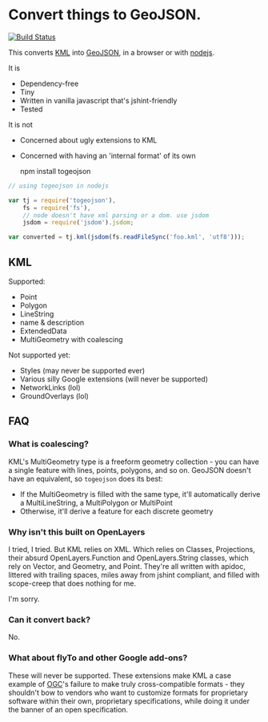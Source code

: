 # Convert things to GeoJSON.

[![Build Status](https://travis-ci.org/tmcw/togeojson.png)](https://travis-ci.org/tmcw/togeojson)

This converts [KML](https://developers.google.com/kml/documentation/) into
[GeoJSON](http://www.geojson.org/), in a browser or with [nodejs](http://nodejs.org/).

It is

* Dependency-free
* Tiny
* Written in vanilla javascript that's jshint-friendly
* Tested

It is not

* Concerned about ugly extensions to KML
* Concerned with having an 'internal format' of its own


    npm install togeojson

```javascript
// using togeojson in nodejs

var tj = require('togeojson'),
    fs = require('fs'),
    // node doesn't have xml parsing or a dom. use jsdom
    jsdom = require('jsdom').jsdom;

var converted = tj.kml(jsdom(fs.readFileSync('foo.kml', 'utf8')));
```

## KML

Supported:

* Point
* Polygon
* LineString
* name & description
* ExtendedData
* MultiGeometry with coalescing

Not supported yet:

* Styles (may never be supported ever)
* Various silly Google extensions (will never be supported)
* NetworkLinks (lol)
* GroundOverlays (lol)

## FAQ

### What is coalescing?

KML's MultiGeometry type is a freeform geometry collection - you can have a single
feature with lines, points, polygons, and so on. GeoJSON doesn't have an equivalent,
so `togeojson` does its best:

* If the MultiGeometry is filled with the same type, it'll automatically derive a MultiLineString, a MultiPolygon or MultiPoint
* Otherwise, it'll derive a feature for each discrete geometry

### Why isn't this built on OpenLayers

I tried, I tried. But KML relies on XML. Which relies on Classes, Projections,
their absurd OpenLayers.Function and OpenLayers.String classes, which rely
on Vector, and Geometry, and Point. They're all written with apidoc, littered
with trailing spaces, miles away from jshint compliant, and filled with
scope-creep that does nothing for me.

I'm sorry.

### Can it convert back?

No.

### What about flyTo and other Google add-ons?

These will never be supported. These extensions make KML a case example of
[OGC](http://www.opengeospatial.org/)'s failure to make truly cross-compatible
formats - they shouldn't bow to vendors who want to customize formats for
proprietary software within their own, proprietary specifications,
while doing it under the banner of an open specification.
